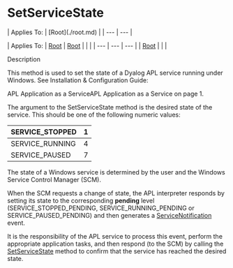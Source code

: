 




<h1 class="heading"><span class="name">SetServiceState</span></h1>
| Applies To: | [Root](./root.md) |
| --- | ---  |

| Applies To: | [Root](./root.md) | [Root](./root.md) |  |  |
| --- | --- | ---  |
| [Root](./root.md) |  |  |


Description


This method is used to set the state of a Dyalog APL service running under Windows. See 
Installation & Configuration Guide: 

APL Application as a ServiceAPL Application as a Service on page 1.


The argument to the SetServiceState method is the desired state of the service. This should be one of the following numeric values:

| SERVICE_STOPPED | 1 |
| --- | ---  |
| SERVICE_RUNNING | 4 |
| SERVICE_PAUSED | 7 |



The state of a Windows service is determined by the user and the Windows Service Control Manager (SCM).


When the SCM requests a change of state, the APL interpreter responds by setting its state to the corresponding **pending** level (SERVICE_STOPPED_PENDING, SERVICE_RUNNING_PENDING or SERVICE_PAUSED_PENDING) and then generates a [ServiceNotification](./servicenotification.md) event.


It is the responsibility of the APL service to process this event, perform the appropriate application tasks, and then respond (to the SCM) by calling the [SetServiceState](./setservicestate.md) method to confirm that the service has reached the desired state.


